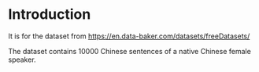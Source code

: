 # Introduction

It is for the dataset from
https://en.data-baker.com/datasets/freeDatasets/

The dataset contains 10000 Chinese sentences of a native Chinese female speaker.

